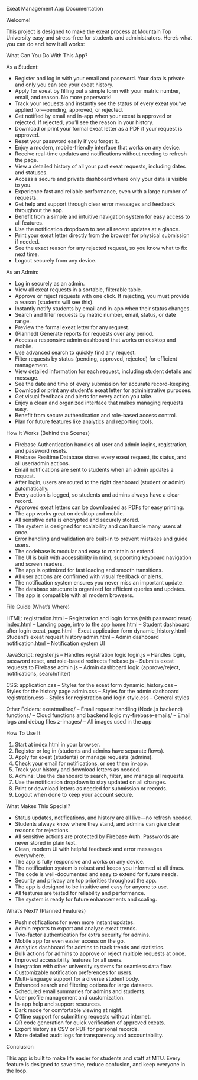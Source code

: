 Exeat Management App Documentation

Welcome!

This project is designed to make the exeat process at Mountain Top University easy and stress-free for students and administrators. Here’s what you can do and how it all works:

What Can You Do With This App?

As a Student:
- Register and log in with your email and password. Your data is private and only you can see your exeat history.
- Apply for exeat by filling out a simple form with your matric number, email, and reason. No more paperwork!
- Track your requests and instantly see the status of every exeat you’ve applied for—pending, approved, or rejected.
- Get notified by email and in-app when your exeat is approved or rejected. If rejected, you’ll see the reason in your history.
- Download or print your formal exeat letter as a PDF if your request is approved.
- Reset your password easily if you forget it.
- Enjoy a modern, mobile-friendly interface that works on any device.
- Receive real-time updates and notifications without needing to refresh the page.
- View a detailed history of all your past exeat requests, including dates and statuses.
- Access a secure and private dashboard where only your data is visible to you.
- Experience fast and reliable performance, even with a large number of requests.
- Get help and support through clear error messages and feedback throughout the app.
- Benefit from a simple and intuitive navigation system for easy access to all features.
- Use the notification dropdown to see all recent updates at a glance.
- Print your exeat letter directly from the browser for physical submission if needed.
- See the exact reason for any rejected request, so you know what to fix next time.
- Logout securely from any device.

As an Admin:
- Log in securely as an admin.
- View all exeat requests in a sortable, filterable table.
- Approve or reject requests with one click. If rejecting, you must provide a reason (students will see this).
- Instantly notify students by email and in-app when their status changes.
- Search and filter requests by matric number, email, status, or date range.
- Preview the formal exeat letter for any request.
- (Planned) Generate reports for requests over any period.
- Access a responsive admin dashboard that works on desktop and mobile.
- Use advanced search to quickly find any request.
- Filter requests by status (pending, approved, rejected) for efficient management.
- View detailed information for each request, including student details and message.
- See the date and time of every submission for accurate record-keeping.
- Download or print any student's exeat letter for administrative purposes.
- Get visual feedback and alerts for every action you take.
- Enjoy a clean and organized interface that makes managing requests easy.
- Benefit from secure authentication and role-based access control.
- Plan for future features like analytics and reporting tools.

How It Works (Behind the Scenes)

- Firebase Authentication handles all user and admin logins, registration, and password resets.
- Firebase Realtime Database stores every exeat request, its status, and all user/admin actions.
- Email notifications are sent to students when an admin updates a request.
- After login, users are routed to the right dashboard (student or admin) automatically.
- Every action is logged, so students and admins always have a clear record.
- Approved exeat letters can be downloaded as PDFs for easy printing.
- The app works great on desktop and mobile.
- All sensitive data is encrypted and securely stored.
- The system is designed for scalability and can handle many users at once.
- Error handling and validation are built-in to prevent mistakes and guide users.
- The codebase is modular and easy to maintain or extend.
- The UI is built with accessibility in mind, supporting keyboard navigation and screen readers.
- The app is optimized for fast loading and smooth transitions.
- All user actions are confirmed with visual feedback or alerts.
- The notification system ensures you never miss an important update.
- The database structure is organized for efficient queries and updates.
- The app is compatible with all modern browsers.

File Guide (What’s Where)

HTML:
registration.html – Registration and login forms (with password reset)
index.html – Landing page, intro to the app
home.html – Student dashboard after login
exeat_page.html – Exeat application form
dynamic_history.html – Student’s exeat request history
admin.html – Admin dashboard
notification.html – Notification system UI

JavaScript:
register.js – Handles registration logic
login.js – Handles login, password reset, and role-based redirects
firebase.js – Submits exeat requests to Firebase
admin.js – Admin dashboard logic (approve/reject, notifications, search/filter)

CSS:
application.css – Styles for the exeat form
dynamic_history.css – Styles for the history page
admin.css – Styles for the admin dashboard
registration.css – Styles for registration and login
style.css – General styles

Other Folders:
exeatmailreq/ – Email request handling (Node.js backend)
functions/ – Cloud functions and backend logic
my-firebase-emails/ – Email logs and debug files
z-images/ – All images used in the app

How To Use It

1. Start at index.html in your browser.
2. Register or log in (students and admins have separate flows).
3. Apply for exeat (students) or manage requests (admins).
4. Check your email for notifications, or see them in-app.
5. Track your history and download letters as needed.
6. Admins: Use the dashboard to search, filter, and manage all requests.
7. Use the notification dropdown to stay updated on all changes.
8. Print or download letters as needed for submission or records.
9. Logout when done to keep your account secure.

What Makes This Special?

- Status updates, notifications, and history are all live—no refresh needed.
- Students always know where they stand, and admins can give clear reasons for rejections.
- All sensitive actions are protected by Firebase Auth. Passwords are never stored in plain text.
- Clean, modern UI with helpful feedback and error messages everywhere.
- The app is fully responsive and works on any device.
- The notification system is robust and keeps you informed at all times.
- The code is well-documented and easy to extend for future needs.
- Security and privacy are top priorities throughout the app.
- The app is designed to be intuitive and easy for anyone to use.
- All features are tested for reliability and performance.
- The system is ready for future enhancements and scaling.

What’s Next? (Planned Features)

- Push notifications for even more instant updates.
- Admin reports to export and analyze exeat trends.
- Two-factor authentication for extra security for admins.
- Mobile app for even easier access on the go.
- Analytics dashboard for admins to track trends and statistics.
- Bulk actions for admins to approve or reject multiple requests at once.
- Improved accessibility features for all users.
- Integration with other university systems for seamless data flow.
- Customizable notification preferences for users.
- Multi-language support for a diverse student body.
- Enhanced search and filtering options for large datasets.
- Scheduled email summaries for admins and students.
- User profile management and customization.
- In-app help and support resources.
- Dark mode for comfortable viewing at night.
- Offline support for submitting requests without internet.
- QR code generation for quick verification of approved exeats.
- Export history as CSV or PDF for personal records.
- More detailed audit logs for transparency and accountability.

Conclusion

This app is built to make life easier for students and staff at MTU. Every feature is designed to save time, reduce confusion, and keep everyone in the loop.